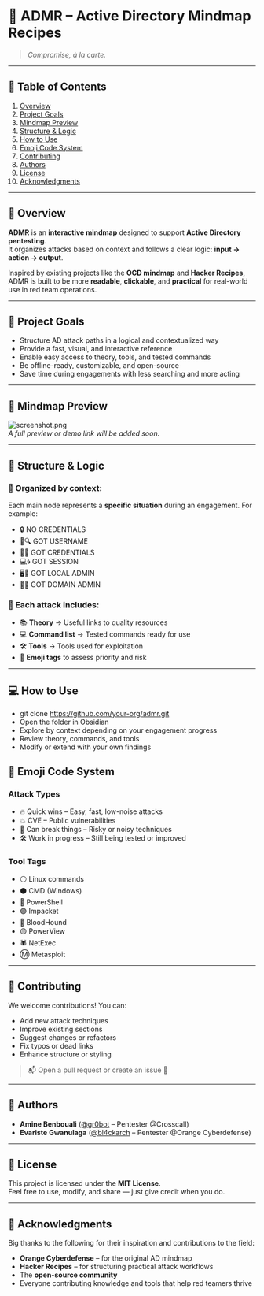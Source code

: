 # 🧠 ADMR – Active Directory Mindmap Recipes  
> *Compromise, à la carte.*

---

## 📌 Table of Contents  
1. [Overview](#overview)  
2. [Project Goals](#project-goals)  
3. [Mindmap Preview](#mindmap-preview)  
4. [Structure & Logic](#structure--logic)  
5. [How to Use](#how-to-use)  
6. [Emoji Code System](#emoji-code-system)  
7. [Contributing](#contributing)  
8. [Authors](#authors)  
9. [License](#license)  
10. [Acknowledgments](#acknowledgments)

---

## 🧾 Overview  
**ADMR** is an **interactive mindmap** designed to support **Active Directory pentesting**.  
It organizes attacks based on context and follows a clear logic: **input → action → output**.

Inspired by existing projects like the **OCD mindmap** and **Hacker Recipes**, ADMR is built to be more **readable**, **clickable**, and **practical** for real-world use in red team operations.

---

## 🎯 Project Goals  
- Structure AD attack paths in a logical and contextualized way  
- Provide a fast, visual, and interactive reference  
- Enable easy access to theory, tools, and tested commands  
- Be offline-ready, customizable, and open-source  
- Save time during engagements with less searching and more acting

---

## 🧩 Mindmap Preview  
![screenshot.png](./screenshot.png)  
*A full preview or demo link will be added soon.*

---

## 🧱 Structure & Logic  

### 🔹 Organized by context:  
Each main node represents a **specific situation** during an engagement. For example:  
- 🔒 NO CREDENTIALS  
- 👤🔍 GOT USERNAME  
- 🔑✅ GOT CREDENTIALS  
- 💻🌀 GOT SESSION  
- 🖥️👑 GOT LOCAL ADMIN  
- 👑🏰 GOT DOMAIN ADMIN  

### 🔹 Each attack includes:  
- 📚 **Theory** → Useful links to quality resources  
- 💻 **Command list** → Tested commands ready for use  
- 🛠 **Tools** → Tools used for exploitation  
- 🔖 **Emoji tags** to assess priority and risk

---

## 💻 How to Use  
- git clone https://github.com/your-org/admr.git
- Open the folder in Obsidian
- Explore by context depending on your engagement progress
- Review theory, commands, and tools
- Modify or extend with your own findings

## 🔖 Emoji Code System
### Attack Types
- 🔥 Quick wins – Easy, fast, low-noise attacks
- 💥 CVE – Public vulnerabilities
- 🚨 Can break things – Risky or noisy techniques
- 🛠️ Work in progress – Still being tested or improved

### Tool Tags
- ⚪ Linux commands
- ⚫ CMD (Windows)
- 🔵 PowerShell
- 🟣 Impacket
- 🔴 BloodHound
- 🟡 PowerView
- 🕷️ NetExec
- Ⓜ️ Metasploit

---

## 🤝 Contributing

We welcome contributions! You can:

- Add new attack techniques  
- Improve existing sections  
- Suggest changes or refactors  
- Fix typos or dead links  
- Enhance structure or styling  

> 📬 Open a pull request or create an issue 💬

---

## 👥 Authors

- **Amine Benbouali** ([@gr0bot](https://github.com/...) – Pentester @Crosscall)  
- **Evariste Gwanulaga** ([@bl4ckarch](https://github.com/...) – Pentester @Orange Cyberdefense)

---

## 📄 License

This project is licensed under the **MIT License**.  
Feel free to use, modify, and share — just give credit when you do.

---

## 🙏 Acknowledgments

Big thanks to the following for their inspiration and contributions to the field:

- **Orange Cyberdefense** – for the original AD mindmap  
- **Hacker Recipes** – for structuring practical attack workflows  
- The **open-source community**  
- Everyone contributing knowledge and tools that help red teamers thrive  